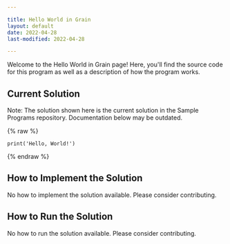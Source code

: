 ```yaml
---

title: Hello World in Grain
layout: default
date: 2022-04-28
last-modified: 2022-04-28

---
```


Welcome to the Hello World in Grain page! Here, you'll find the source code for this program as well as a description of how the program works.

## Current Solution

Note: The solution shown here is the current solution in the Sample Programs repository. Documentation below may be outdated.

{% raw %}

```Grain
print('Hello, World!')

```

{% endraw %}

## How to Implement the Solution

No how to implement the solution available. Please consider contributing.

## How to Run the Solution

No how to run the solution available. Please consider contributing.